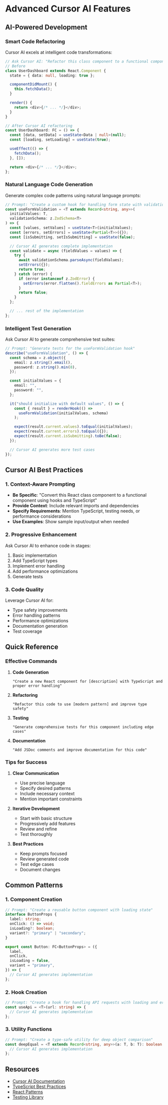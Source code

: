 # Advanced Cursor AI Features

## AI-Powered Development

### Smart Code Refactoring

Cursor AI excels at intelligent code transformations:

```typescript
// Ask Cursor AI: "Refactor this class component to a functional component with hooks"
// Before
class UserDashboard extends React.Component {
  state = { data: null, loading: true };

  componentDidMount() {
    this.fetchData();
  }

  render() {
    return <div>{/* ... */}</div>;
  }
}

// After Cursor AI refactoring
const UserDashboard: FC = () => {
  const [data, setData] = useState<Data | null>(null);
  const [loading, setLoading] = useState(true);

  useEffect(() => {
    fetchData();
  }, []);

  return <div>{/* ... */}</div>;
};
```

### Natural Language Code Generation

Generate complex code patterns using natural language prompts:

```typescript
// Prompt: "Create a custom hook for handling form state with validation"
const useFormValidation = <T extends Record<string, any>>(
  initialValues: T,
  validationSchema: z.ZodSchema<T>
) => {
  const [values, setValues] = useState<T>(initialValues);
  const [errors, setErrors] = useState<Partial<T>>({});
  const [isSubmitting, setIsSubmitting] = useState(false);

  // Cursor AI generates complete implementation
  const validate = async (fieldValues = values) => {
    try {
      await validationSchema.parseAsync(fieldValues);
      setErrors({});
      return true;
    } catch (error) {
      if (error instanceof z.ZodError) {
        setErrors(error.flatten().fieldErrors as Partial<T>);
      }
      return false;
    }
  };

  // ... rest of the implementation
};
```

### Intelligent Test Generation

Ask Cursor AI to generate comprehensive test suites:

```typescript
// Prompt: "Generate tests for the useFormValidation hook"
describe("useFormValidation", () => {
  const schema = z.object({
    email: z.string().email(),
    password: z.string().min(8),
  });

  const initialValues = {
    email: "",
    password: "",
  };

  it("should initialize with default values", () => {
    const { result } = renderHook(() =>
      useFormValidation(initialValues, schema)
    );

    expect(result.current.values).toEqual(initialValues);
    expect(result.current.errors).toEqual({});
    expect(result.current.isSubmitting).toBe(false);
  });

  // Cursor AI generates more test cases
});
```

## Cursor AI Best Practices

### 1. Context-Aware Prompting

- **Be Specific**: "Convert this React class component to a functional component using hooks and TypeScript"
- **Provide Context**: Include relevant imports and dependencies
- **Specify Requirements**: Mention TypeScript, testing needs, or performance considerations
- **Use Examples**: Show sample input/output when needed

### 2. Progressive Enhancement

Ask Cursor AI to enhance code in stages:

1. Basic implementation
2. Add TypeScript types
3. Implement error handling
4. Add performance optimizations
5. Generate tests

### 3. Code Quality

Leverage Cursor AI for:

- Type safety improvements
- Error handling patterns
- Performance optimizations
- Documentation generation
- Test coverage

## Quick Reference

### Effective Commands

1. **Code Generation**

   ```
   "Create a new React component for [description] with TypeScript and proper error handling"
   ```

2. **Refactoring**

   ```
   "Refactor this code to use [modern pattern] and improve type safety"
   ```

3. **Testing**

   ```
   "Generate comprehensive tests for this component including edge cases"
   ```

4. **Documentation**
   ```
   "Add JSDoc comments and improve documentation for this code"
   ```

### Tips for Success

1. **Clear Communication**

   - Use precise language
   - Specify desired patterns
   - Include necessary context
   - Mention important constraints

2. **Iterative Development**

   - Start with basic structure
   - Progressively add features
   - Review and refine
   - Test thoroughly

3. **Best Practices**
   - Keep prompts focused
   - Review generated code
   - Test edge cases
   - Document changes

## Common Patterns

### 1. Component Creation

```typescript
// Prompt: "Create a reusable button component with loading state"
interface ButtonProps {
  label: string;
  onClick: () => void;
  isLoading?: boolean;
  variant?: "primary" | "secondary";
}

export const Button: FC<ButtonProps> = ({
  label,
  onClick,
  isLoading = false,
  variant = "primary",
}) => {
  // Cursor AI generates implementation
};
```

### 2. Hook Creation

```typescript
// Prompt: "Create a hook for handling API requests with loading and error states"
const useApi = <T>(url: string) => {
  // Cursor AI generates implementation
};
```

### 3. Utility Functions

```typescript
// Prompt: "Create a type-safe utility for deep object comparison"
const deepEqual = <T extends Record<string, any>>(a: T, b: T): boolean => {
  // Cursor AI generates implementation
};
```

## Resources

- [Cursor AI Documentation](https://cursor.sh/docs)
- [TypeScript Best Practices](https://www.typescriptlang.org/docs/handbook/declaration-files/do-s-and-don-ts.html)
- [React Patterns](https://reactpatterns.com/)
- [Testing Library](https://testing-library.com/docs/)
